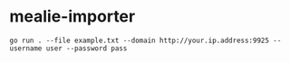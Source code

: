 # mealie-importer

`go run . --file example.txt --domain http://your.ip.address:9925 --username user --password pass`
